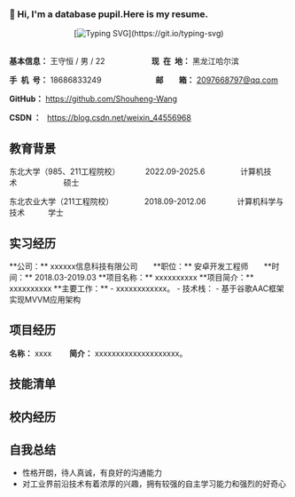 ### 👋 Hi, I'm a database pupil.Here is my resume.

<div align="center">

[![Typing SVG](https://readme-typing-svg.herokuapp.com?font=Fira+Code&pause=1000&color=2CB38C&center=true&vCenter=true&width=500&height=60&lines=Stop+struggling%2C+life+is+stopped.)](https://git.io/typing-svg)

<img src="https://camo.githubusercontent.com/82291b0fe831bfc6781e07fc5090cbd0a8b912bb8b8d4fec0696c881834f81ac/68747470733a2f2f70726f626f742e6d656469612f394575424971676170492e676966"
width="800"  height="3">

</div>


**基本信息：** 王守恒 / 男 / 22&emsp;&emsp;&emsp;&emsp;&emsp;&emsp;**现&ensp;在&ensp;地：** 黑龙江哈尔滨

**手&ensp;机&ensp;号：** 18686833249&emsp;&emsp;&emsp;&emsp;&emsp;&emsp;&emsp;**邮&emsp;&emsp;箱：** 2097668797@qq.com

**GitHub：** https://github.com/Shouheng-Wang

**CSDN ：** &ensp;https://blog.csdn.net/weixin_44556968

<h2>教育背景</h2>
东北大学（985、211工程院校）&emsp;&emsp;&emsp; 2022.09-2025.6 &emsp;&emsp;&emsp;&emsp; 计算机技术&emsp;&emsp;&emsp;&emsp;&emsp;&emsp;硕士

东北农业大学（211工程院校）&emsp;&emsp;&emsp;&emsp;2018.09-2012.06&emsp;&emsp;&emsp;&emsp;计算机科学与技术&emsp;&emsp;&emsp;学士
<h2>实习经历</h2>
**公司：** xxxxxx信息科技有限公司&emsp;&emsp;**职位：** 安卓开发工程师&emsp;&emsp;**时间：** 2018.03-2019.03
**项目名称：** xxxxxxxxxx
**项目简介：** xxxxxxxxxx
**主要工作：**
 - xxxxxxxxxxxx。
 - 技术栈：
   - 基于谷歌AAC框架实现MVVM应用架构
   
<h2>项目经历</h2>

**名称：** xxxx&emsp;&emsp;
**简介：** xxxxxxxxxxxxxxxxxxxx。
<h2>技能清单</h2>

<h2>校内经历</h2>


<h2>自我总结</h2>

* 性格开朗，待人真诚，有良好的沟通能力
* 对工业界前沿技术有着浓厚的兴趣，拥有较强的自主学习能力和强烈的好奇心


